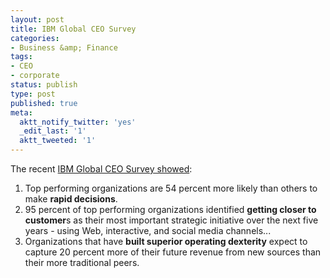 ```yaml
---
layout: post
title: IBM Global CEO Survey
categories:
- Business &amp; Finance
tags:
- CEO
- corporate
status: publish
type: post
published: true
meta:
  aktt_notify_twitter: 'yes'
  _edit_last: '1'
  aktt_tweeted: '1'
---
```

The recent <a href="http://www.prnewswire.com/news-releases/ibm-2010-global-ceo-study-creativity-selected-as-most-crucial-factor-for-future-success-94028284.html">IBM Global CEO Survey showed</a>:
<ol>
	<li>Top performing organizations are 54 percent more likely than others to make <strong>rapid decisions</strong>.</li>
	<li>95 percent of top performing organizations identified <strong>getting closer to customer</strong>s as their most important strategic initiative over the next five years - using Web, interactive, and social media channels...</li>
	<li>Organizations that have <strong>built superior operating dexterity</strong> expect to capture 20 percent more of their future revenue from new sources than their more traditional peers.</li>
</ol>
